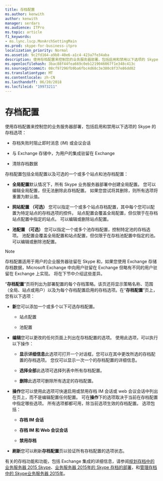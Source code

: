 ```yaml
---
title: 存档配置
ms.author: kenwith
author: kenwith
manager: serdars
ms.audience: ITPro
ms.topic: article
f1_keywords:
- ms.lync.lscp.MonArchSettingMain
ms.prod: skype-for-business-itpro
localization_priority: Normal
ms.assetid: 9c2fd164-a9b8-40e6-a1c4-423a7fe34aba
description: 使用存档配置来控制您的业务服务器部署，包括启用和禁用以下选项的 Skype 的存档选项：
ms.openlocfilehash: 3bac88f44fea669c0eb1219046067f1e348c413c
ms.sourcegitcommit: 08cf97296fb9ba6fbc4d68c3e380c8f37e86dd02
ms.translationtype: MT
ms.contentlocale: zh-CN
ms.lasthandoff: 06/20/2018
ms.locfileid: "19973211"
---
```

# <a name="archiving-configuration"></a>存档配置
 
使用存档配置来控制您的业务服务器部署，包括启用和禁用以下选项的 Skype 的存档选项：
  
- 存档失败时阻止即时消息 (IM) 或会议会话
    
- 与 Exchange 存储中，为用户的集成驻留在 Exchange
    
- 清除存档数据
    
存档配置包括全局配置以及可选的一个或多个站点和池存档配置：
  
- **全局配置**默认情况下，所有 Skype 业务服务器部署中创建全局配置。 您可以编辑全局配置，但无法删除此存档配置。 如果您尝试将其删除，则所有选项将重置为默认值。
    
- **网站配置 （可选）** 您可以指定一个或多个站点存档配置，其中每个您可以配置为特定站点的存档选项的控件。 站点配置会覆盖全局配置，但仅限于在存档站点配置中指定的站点。 可以编辑或删除站点配置。
    
- **池配置 （可选）** 您可以指定一个或多个池存档配置，控制特定池的存档选项。 池配置会覆盖全局配置和站点配置，但仅限于在存档池配置中指定的池。 可以编辑或删除池配置。
    
> [!NOTE]
> 存档配置适用于用户的企业服务器驻留在 Skype 和，如果您使用 Exchange 存储存档数据，Microsoft Exchange 中向用户驻留在 Exchange 但略有不同的用户驻留在 Exchange 上实现。 将在下节中介绍这些差异。 
  
“**存档配置**”页将列出为部署配置的每个存档策略。该页还将显示策略名称、范围（全局、站点或用户）以及为每个存档配置启用的存档选项。在“**存档配置**”页上，您有以下选项：
- **新**您可以添加一个或多个以下可选存档配置。
    
  - 站点配置
    
  - 池配置
    
- **编辑**您可以更改的任何页面上列出在存档配置的选项。 使用此选项，可以执行以下操作：
    
  - **显示详细信息**此选项可打开一个对话框，您可以在其中更改所选的存档配置的存档选项。 您仅可以显示一次一个的存档配置的详细信息。
    
  - **选择全部**此选项可选择列表中所有存档配置。
    
  - **删除**此选项可删除所有选定的存档配置。
    
- **操作**您可以使用此选项可快速启用或禁用存档 IM 会话或 web 会议会话中列出在页上，而不是编辑配置任何配置。 可在**操作**下的选项取决于当前在存档配置中指定哪些选项。 所有选项都都可用，除当前选项生效的存档配置。 选项包括：
    
  - **存档 IM 会话**
    
  - **存档 IM 和 Web 会议会话**
    
  - **禁用存档**
    
- **刷新**您可以刷新**存档配置**页以验证所有存档配置的选项状态。
    
有关的存档功能和功能，包括 Exchange 集成的详细信息，请参阅[规划存档中的业务服务器 2015 Skype](../../../plan-your-deployment/archiving/archiving.md)、[业务服务器 2015年的 Skype 存档的部署](../../../deploy/deploy-archiving/deploy-archiving.md)，和[管理存档中的 Skype业务服务器 2015年](../../../manage/archiving/archiving.md)。

